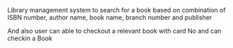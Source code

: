 Library management system to search for a book based on combination of ISBN number, author name, book name, branch number and publisher 

And also user can able to checkout a relevant book with card No and can checkin a Book
